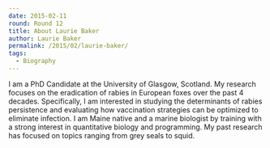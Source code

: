 ```yaml
---
date: 2015-02-11
round: Round 12
title: About Laurie Baker
author: Laurie Baker
permalink: /2015/02/laurie-baker/
tags:
  - Biography
---
```

I am a PhD Candidate at the University of Glasgow, Scotland. My research focuses on the eradication of rabies in European foxes over the past 4 decades. Specifically, I am interested in studying the determinants of rabies persistence and evaluating how vaccination strategies can be optimized to eliminate infection. I am Maine native and a marine biologist by training with a strong interest in quantitative biology and programming. My past research has focused on topics ranging from grey seals to squid. 

